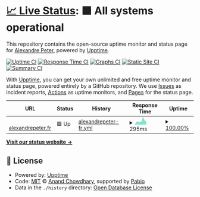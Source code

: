# [📈 Live Status](https://uptime.alexandrepeter.fr): <!--live status--> **🟩 All systems operational**

This repository contains the open-source uptime monitor and status page for [Alexandre Peter](https://www.alexandrepeter.fr), powered by [Upptime](https://github.com/upptime/upptime).

[![Uptime CI](https://github.com/alex-ptr/uptime/workflows/Uptime%20CI/badge.svg)](https://github.com/alex-ptr/uptime/actions?query=workflow%3A%22Uptime+CI%22)
[![Response Time CI](https://github.com/alex-ptr/uptime/workflows/Response%20Time%20CI/badge.svg)](https://github.com/alex-ptr/uptime/actions?query=workflow%3A%22Response+Time+CI%22)
[![Graphs CI](https://github.com/alex-ptr/uptime/workflows/Graphs%20CI/badge.svg)](https://github.com/alex-ptr/uptime/actions?query=workflow%3A%22Graphs+CI%22)
[![Static Site CI](https://github.com/alex-ptr/uptime/workflows/Static%20Site%20CI/badge.svg)](https://github.com/alex-ptr/uptime/actions?query=workflow%3A%22Static+Site+CI%22)
[![Summary CI](https://github.com/alex-ptr/uptime/workflows/Summary%20CI/badge.svg)](https://github.com/alex-ptr/uptime/actions?query=workflow%3A%22Summary+CI%22)

With [Upptime](https://upptime.js.org), you can get your own unlimited and free uptime monitor and status page, powered entirely by a GitHub repository. We use [Issues](https://github.com/alex-ptr/uptime/issues) as incident reports, [Actions](https://github.com/alex-ptr/uptime/actions) as uptime monitors, and [Pages](https://uptime.alexandrepeter.fr) for the status page.

<!--start: status pages-->
<!-- This summary is generated by Upptime (https://github.com/upptime/upptime) -->
<!-- Do not edit this manually, your changes will be overwritten -->
<!-- prettier-ignore -->
| URL | Status | History | Response Time | Uptime |
| --- | ------ | ------- | ------------- | ------ |
| <img alt="" src="https://icons.duckduckgo.com/ip3/alexandrepeter.fr.ico" height="13"> [alexandrepeter.fr](https://alexandrepeter.fr) | 🟩 Up | [alexandrepeter-fr.yml](https://github.com/alex-ptr/Uptime/commits/HEAD/history/alexandrepeter-fr.yml) | <details><summary><img alt="Response time graph" src="./graphs/alexandrepeter-fr/response-time-week.png" height="20"> 295ms</summary><br><a href="https://uptime.alexandrepeter.fr/history/alexandrepeter-fr"><img alt="Response time 285" src="https://img.shields.io/endpoint?url=https%3A%2F%2Fraw.githubusercontent.com%2Falex-ptr%2FUptime%2FHEAD%2Fapi%2Falexandrepeter-fr%2Fresponse-time.json"></a><br><a href="https://uptime.alexandrepeter.fr/history/alexandrepeter-fr"><img alt="24-hour response time 249" src="https://img.shields.io/endpoint?url=https%3A%2F%2Fraw.githubusercontent.com%2Falex-ptr%2FUptime%2FHEAD%2Fapi%2Falexandrepeter-fr%2Fresponse-time-day.json"></a><br><a href="https://uptime.alexandrepeter.fr/history/alexandrepeter-fr"><img alt="7-day response time 295" src="https://img.shields.io/endpoint?url=https%3A%2F%2Fraw.githubusercontent.com%2Falex-ptr%2FUptime%2FHEAD%2Fapi%2Falexandrepeter-fr%2Fresponse-time-week.json"></a><br><a href="https://uptime.alexandrepeter.fr/history/alexandrepeter-fr"><img alt="30-day response time 300" src="https://img.shields.io/endpoint?url=https%3A%2F%2Fraw.githubusercontent.com%2Falex-ptr%2FUptime%2FHEAD%2Fapi%2Falexandrepeter-fr%2Fresponse-time-month.json"></a><br><a href="https://uptime.alexandrepeter.fr/history/alexandrepeter-fr"><img alt="1-year response time 287" src="https://img.shields.io/endpoint?url=https%3A%2F%2Fraw.githubusercontent.com%2Falex-ptr%2FUptime%2FHEAD%2Fapi%2Falexandrepeter-fr%2Fresponse-time-year.json"></a></details> | <details><summary><a href="https://uptime.alexandrepeter.fr/history/alexandrepeter-fr">100.00%</a></summary><a href="https://uptime.alexandrepeter.fr/history/alexandrepeter-fr"><img alt="All-time uptime 100.00%" src="https://img.shields.io/endpoint?url=https%3A%2F%2Fraw.githubusercontent.com%2Falex-ptr%2FUptime%2FHEAD%2Fapi%2Falexandrepeter-fr%2Fuptime.json"></a><br><a href="https://uptime.alexandrepeter.fr/history/alexandrepeter-fr"><img alt="24-hour uptime 100.00%" src="https://img.shields.io/endpoint?url=https%3A%2F%2Fraw.githubusercontent.com%2Falex-ptr%2FUptime%2FHEAD%2Fapi%2Falexandrepeter-fr%2Fuptime-day.json"></a><br><a href="https://uptime.alexandrepeter.fr/history/alexandrepeter-fr"><img alt="7-day uptime 100.00%" src="https://img.shields.io/endpoint?url=https%3A%2F%2Fraw.githubusercontent.com%2Falex-ptr%2FUptime%2FHEAD%2Fapi%2Falexandrepeter-fr%2Fuptime-week.json"></a><br><a href="https://uptime.alexandrepeter.fr/history/alexandrepeter-fr"><img alt="30-day uptime 100.00%" src="https://img.shields.io/endpoint?url=https%3A%2F%2Fraw.githubusercontent.com%2Falex-ptr%2FUptime%2FHEAD%2Fapi%2Falexandrepeter-fr%2Fuptime-month.json"></a><br><a href="https://uptime.alexandrepeter.fr/history/alexandrepeter-fr"><img alt="1-year uptime 100.00%" src="https://img.shields.io/endpoint?url=https%3A%2F%2Fraw.githubusercontent.com%2Falex-ptr%2FUptime%2FHEAD%2Fapi%2Falexandrepeter-fr%2Fuptime-year.json"></a></details>

<!--end: status pages-->

[**Visit our status website →**](https://uptime.alexandrepeter.fr)

## 📄 License

- Powered by: [Upptime](https://github.com/upptime/upptime)
- Code: [MIT](./LICENSE) © [Anand Chowdhary](https://anandchowdhary.com), supported by [Pabio](https://pabio.com)
- Data in the `./history` directory: [Open Database License](https://opendatacommons.org/licenses/odbl/1-0/)
